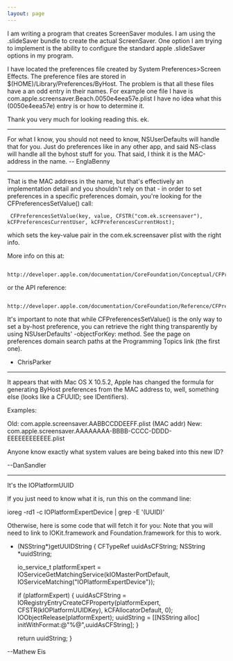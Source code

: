 ```yaml
---
layout: page
---
```


I am writing a program that creates ScreenSaver modules.  I am using the .slideSaver bundle to create the actual ScreenSaver.  One option I am trying to implement is the ability to configure the standard apple .slideSaver options in my program.  

I have located the preferences file created by System Preferences>Screen Effects.  The preference files are stored in $(HOME)/Library/Preferences/ByHost.  The problem is that all these files have a an odd entry in their names.  For example one file I have is com.apple.screensaver.Beach.0050e4eea57e.plist I have no idea what this (0050e4eea57e) entry is or how to determine it.  

Thank you very much for looking reading this. ek.

----
For what I know, you should not need to know, NSUserDefaults will handle that for you. Just do preferences like in any other app, and said NS-class will handle all the byhost stuff for you. That said, I think it is the MAC-address in the name. -- EnglaBenny

----
That is the MAC address in the name, but that's effectively an implementation detail and you shouldn't rely on that - in order to set preferences in a specific preferences domain, you're looking for the CFPreferencesSetValue() call:

     CFPreferencesSetValue(key, value, CFSTR("com.ek.screensaver"), kCFPreferencesCurrentUser, kCFPreferencesCurrentHost);

which sets the key-value pair in the com.ek.screensaver plist with the right info.

More info on this at:

     http://developer.apple.com/documentation/CoreFoundation/Conceptual/CFPreferences/CFPreferences.html

or the API reference:

     http://developer.apple.com/documentation/CoreFoundation/Reference/CFPreferencesUtils/Reference/reference.html

It's important to note that while CFPreferencesSetValue() is the only way to set a by-host preference, you can retrieve the right thing transparently by using NSUserDefaults' -objectForKey: method. See the page on preferences domain search paths at the Programming Topics link (the first one).

- ChrisParker

----

It appears that with Mac OS X 10.5.2, Apple has changed the formula for generating ByHost preferences from the MAC address to, well, something else (looks like a CFUUID; see IDentifiers).

Examples:

Old:     com.apple.screensaver.AABBCCDDEEFF.plist (MAC addr)
New:     com.apple.screensaver.AAAAAAAA-BBBB-CCCC-DDDD-EEEEEEEEEEEE.plist

Anyone know exactly what system values are being baked into this new ID?

--DanSandler

----

It's the IOPlatformUUID

If you just need to know what it is, run this on the command line:

    
ioreg -rd1 -c IOPlatformExpertDevice | grep -E '(UUID)'


Otherwise, here is some code that will fetch it for you:
Note that you will need to link to IOKit.framework and Foundation.framework for this to work.

    
- (NSString*)getUUIDString
{
	CFTypeRef	uuidAsCFString;
	NSString	*uuidString;
	
	io_service_t platformExpert = IOServiceGetMatchingService(kIOMasterPortDefault, IOServiceMatching("IOPlatformExpertDevice"));
	
	if (platformExpert) {
		uuidAsCFString = IORegistryEntryCreateCFProperty(platformExpert, CFSTR(kIOPlatformUUIDKey), kCFAllocatorDefault, 0);
		IOObjectRelease(platformExpert);
		uuidString = [[NSString alloc] initWithFormat:@"%@",uuidAsCFString];
	}
	
	return uuidString;
}


--Mathew Eis
